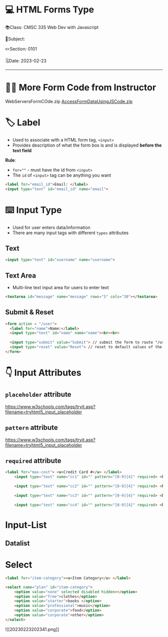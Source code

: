 # 💻 HTML Forms Type

📚Class: CMSC 335 Web Dev with Javascript

📘Subject: <a href="https://github.com/lamula21/cheat-sheets/blob/main/"></a>

✏️Section: 0101

🗓️Date: 2023-02-23


---

# 👨‍🏫 More Form Code from Instructor
WebServersFormCOde.zip
[AccessFormDataUsingJSCode.zip](https://www.cs.umd.edu/class/spring2023/cmsc335/prot/lectures/Week09/AccessFormDataUsingJSCode.zip)


# 🏷️ Label
- Used to associate with a HTML form tag, `<input>`
- Provides description of what the form box is and is displayed **before the text field**

**Rule**:
- `for=""` - must have the id from `<input>`
- The `id` of `<input>` tag can be anything you want
```html
<label for="email_id">Email: </label>
<input type="text" id="email_id" name="email">
```


# ⌨️ Input Type
- Used for user enters data/information
- There are many input tags with different `types` attributes

## Text
```html
<input type="text" id="username" name="username">
```

## Text Area
- Multi-line text input area for users to enter text
```html
<textarea id="message" name="message" rows="5" cols="30"></textarea>
```

## Submit & Reset
```html
<form action = "/user">
  <label for="name">Name:</label>
  <input type="text" id="name" name="name"><br><br>
  
  <input type="submit" value="Submit"> // submit the form to route "/user"
  <input type="reset" value="Reset"> // reset to default values of the form
</form>

```


# 👇 Input Attributes
## `placeholder` attribute
https://www.w3schools.com/tags/tryit.asp?filename=tryhtml5_input_placeholder

## `pattern` attribute
https://www.w3schools.com/tags/tryit.asp?filename=tryhtml5_input_placeholder

## `required` attribute
```html
<label for="max-cost"> <u>Credit Card #</u> </label>
	<input type="text" name="cc1" id="" pattern="[0-9]{4}" required> <br> <br>
	
	<input type="text" name="cc2" id="" pattern="[0-9]{4}" required> <br> <br>
	
	<input type="text" name="cc3" id="" pattern="[0-9]{4}" required> <br> <br>
	
	<input type="text" name="cc4" id="" pattern="[0-9]{4}" required> <br> <br>
```


# Input-List
## Datalist


# Select
```html
<label for="item-category"><u>Item Category</u> </label>

<select name="plan" id="item-category">
	<option value="none" selected disabled hidden></option>
	<option value="free">clothes</option>
	<option value="starter">books </option>
	<option value="professional">music</option>
	<option value="corporate">food</option>
	<option value="corporate">other</option>
</select>
```

![[20230223202341.png]]

